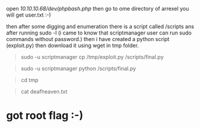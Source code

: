 open *10.10.10.68/dev/phpbash.php*
then go to ome directory of arrexel you will get user.txt :-)

then after some digging and enumeration there is a script called /scripts
ans after running sudo -l (i came to know that scriptmanager user can run sudo commands without password.)
then i have created a python script (exploit.py) then download it using wget in tmp folder.

> sudo -u scriptmanager cp /tmp/exploit.py /scripts/final.py

> sudo -u scriptmanager python /scripts/final.py

> cd tmp

> cat deafheaven.txt  
# got root flag :-)
